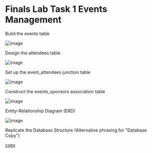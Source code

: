 # Finals Lab Task 1 Events Management

Build the events table

![image](https://github.com/user-attachments/assets/3a0a8088-36b3-4960-a6b6-50844f148f62)


Design the attendees table

![image](https://github.com/user-attachments/assets/67e7273d-c038-48d0-8548-1922661d34e3)

Set up the event_attendees junction table


![image](https://github.com/user-attachments/assets/9f63b75d-1211-4649-89ab-5675b54b406d)


Construct the events_sponsors association table


![image](https://github.com/user-attachments/assets/4d023448-dd05-4f5b-976f-a23da122b4cc)


Entity-Relationship Diagram (ERD)


![image](https://github.com/user-attachments/assets/e1fd1e11-acd8-4bb7-a881-beda17730c17)


Replicate the Database Structure
(Alternative phrasing for "Database Copy")

[copy](https://github.com/jquizon24-0145/jquizon24-0145/blob/main/Finals%20Task%201/copy)
